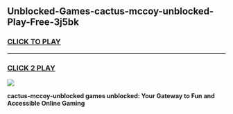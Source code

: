 
## Unblocked-Games-cactus-mccoy-unblocked-Play-Free-3j5bk
<h3>
<a href="https://premium76.site?title=cactus-mccoy-unblocked&ref=23A">CLICK TO PLAY</a></h3>
<hr>

<h3>
<a href="https://premium76.site?title=cactus-mccoy-unblocked&ref=23A">CLICK 2 PLAY</a>
  
</h3>

<a href="https://premium76.site?title=cactus-mccoy-unblocked&ref=23A"><img src="https://clearcache.store/games.png"></a>


**cactus-mccoy-unblocked games unblocked: Your Gateway to Fun and Accessible Online Gaming**
